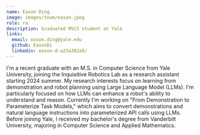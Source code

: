 ```yaml
---
name: Eason Ding
image: images/team/eason.jpeg
role: ra
description: Graduated MSCS student at Yale
links:
  email: eason.ding@yale.edu
  github: EasonDi
  linkedin: eason-d-a23a302a9/
---
```


I'm a recent graduate with an M.S. in Computer Science from Yale University, joining the Inquisitive Robotics Lab as a research assistant starting 2024 summer. My research interests focus on learning from demonstration and robot planning using Large Language Model (LLMs). I'm particularly focused on how LLMs can enhance a robot's ability to understand and reason. Currently I'm working on "From Demonstration to Parameterize Task Models," which aims to convert demonstrations and natural language instructions into parameterized API calls using LLMs.
Before joining Yale, I received my bachelor's degree from Vanderbilt University, majoring in Computer Science
and Applied Mathematics.
